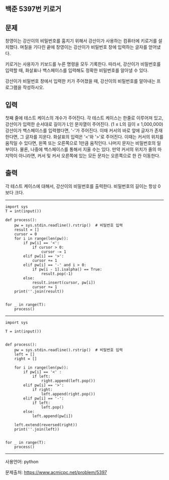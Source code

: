 ## 백준 5397번 키로거

## 문제

창영이는 강산이의 비밀번호를 훔치기 위해서 강산이가 사용하는 컴퓨터에 키로거를 설치했다. 며칠을 기다린 끝에 창영이는 강산이가 비밀번호 창에 입력하는 글자를 얻어냈다.

키로거는 사용자가 키보드를 누른 명령을 모두 기록한다. 따라서, 강산이가 비밀번호를 입력할 때, 화살표나 백스페이스를 입력해도 정확한 비밀번호를 알아낼 수 있다.

강산이가 비밀번호 창에서 입력한 키가 주어졌을 때, 강산이의 비밀번호를 알아내는 프로그램을 작성하시오.

## 입력

첫째 줄에 테스트 케이스의 개수가 주어진다. 각 테스트 케이스는 한줄로 이루어져 있고, 강산이가 입력한 순서대로 길이가 L인 문자열이 주어진다. (1 ≤ L의 길이 ≤ 1,000,000) 강산이가 백스페이스를 입력했다면, '-'가 주어진다. 이때 커서의 바로 앞에 글자가 존재한다면, 그 글자를 지운다. 화살표의 입력은 '<'와 '>'로 주어진다. 이때는 커서의 위치를 움직일 수 있다면, 왼쪽 또는 오른쪽으로 1만큼 움직인다. 나머지 문자는 비밀번호의 일부이다. 물론, 나중에 백스페이스를 통해서 지울 수는 있다. 만약 커서의 위치가 줄의 마지막이 아니라면, 커서 및 커서 오른쪽에 있는 모든 문자는 오른쪽으로 한 칸 이동한다.

## 출력

각 테스트 케이스에 대해서, 강산이의 비밀번호를 출력한다. 비밀번호의 길이는 항상 0보다 크다.

___

```
import sys
T = int(input())

def process():
    pw = sys.stdin.readline().rstrip()  # 비밀번호 입력
    result = []
    cursor = 0
    for i in range(len(pw)):
        if pw[i] == '<':
            if cursor > 0:
                cursor -= 1
        elif pw[i] == '>':
            cursor += 1
        elif pw[i] == '-' and i > 0:
            if pw[i - 1].isalpha() == True:
                result.pop(-1)
        else:
            result.insert(cursor, pw[i])
            cursor += 1
    print(''.join(result))


for _ in range(T):
    process()
```

___

```
import sys

T = int(input())


def process():
    pw = sys.stdin.readline().rstrip()  # 비밀번호 입력
    left = []
    right = []

    for i in range(len(pw)):
        if pw[i] == '<' :
            if left:
                right.append(left.pop())
        elif pw[i] == '>':
            if right:
                left.append(right.pop())
        elif pw[i] == '-':
            if left:
                left.pop()
        else:
            left.append(pw[i])

    left.extend(reversed(right))
    print(''.join(left))


for _ in range(T):
    process()
```

___

사용언어: python

문제출처: https://www.acmicpc.net/problem/5397